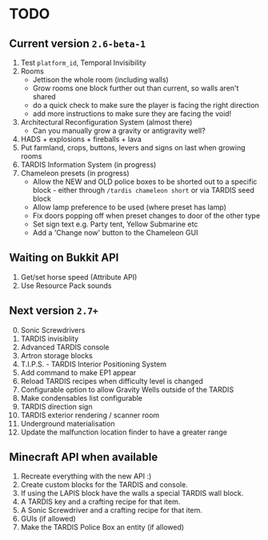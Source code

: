 # TODO

## Current version `2.6-beta-1`
1. Test `platform_id`, Temporal Invisibility
2. Rooms
   * Jettison the whole room (including walls)
   * Grow rooms one block further out than current, so walls aren't shared
   * do a quick check to make sure the player is facing the right direction
   * add more instructions to make sure they are facing the void!
3. Architectural Reconfiguration System (almost there)
    * Can you manually grow a gravity or antigravity well?
4. HADS + explosions + fireballs + lava
5. Put farmland, crops, buttons, levers and signs on last when growing rooms
6. TARDIS Information System (in progress)
7. Chameleon presets (in progress)
    * Allow the NEW and OLD police boxes to be shorted out to a specific block - either through `/tardis chameleon short` or via TARDIS seed block
    * Allow lamp preference to be used (where preset has lamp)
    * Fix doors popping off when preset changes to door of the other type
    * Set sign text e.g. Party tent, Yellow Submarine etc
    * Add a 'Change now' button to the Chameleon GUI

## Waiting on Bukkit API
1. Get/set horse speed (Attribute API)
2. Use Resource Pack sounds

## Next version `2.7+`
0. Sonic Screwdrivers
1. TARDIS invisiblity
2. Advanced TARDIS console
3. Artron storage blocks
4. T.I.P.S. - TARDIS Interior Positioning System
5. Add command to make EP1 appear
6. Reload TARDIS recipes when difficulty level is changed
7. Configurable option to allow Gravity Wells outside of the TARDIS
8. Make condensables list configurable
9. TARDIS direction sign
10. TARDIS exterior rendering / scanner room
11. Underground materialisation
12. Update the malfunction location finder to have a greater range

## Minecraft API when available
1. Recreate everything with the new API :)
2. Create custom blocks for the TARDIS and console.
3. If using the LAPIS block have the walls a special TARDIS wall block.
4. A TARDIS key and a crafting recipe for that item.
5. A Sonic Screwdriver and a crafting recipe for that item.
6. GUIs (if allowed)
7. Make the TARDIS Police Box an entity (if allowed)
